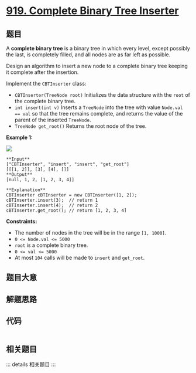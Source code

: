 # [919. Complete Binary Tree Inserter](https://leetcode.com/problems/complete-binary-tree-inserter)

## 题目

A **complete binary tree** is a binary tree in which every level, except
possibly the last, is completely filled, and all nodes are as far left as
possible.

Design an algorithm to insert a new node to a complete binary tree keeping it
complete after the insertion.

Implement the `CBTInserter` class:

  * `CBTInserter(TreeNode root)` Initializes the data structure with the `root` of the complete binary tree.
  * `int insert(int v)` Inserts a `TreeNode` into the tree with value `Node.val == val` so that the tree remains complete, and returns the value of the parent of the inserted `TreeNode`.
  * `TreeNode get_root()` Returns the root node of the tree.



**Example 1:**

![](https://assets.leetcode.com/uploads/2021/08/03/lc-treeinsert.jpg)

    
    
    **Input**
    ["CBTInserter", "insert", "insert", "get_root"]
    [[[1, 2]], [3], [4], []]
    **Output**
    [null, 1, 2, [1, 2, 3, 4]]
    
    **Explanation**
    CBTInserter cBTInserter = new CBTInserter([1, 2]);
    cBTInserter.insert(3);  // return 1
    cBTInserter.insert(4);  // return 2
    cBTInserter.get_root(); // return [1, 2, 3, 4]
    



**Constraints:**

  * The number of nodes in the tree will be in the range `[1, 1000]`.
  * `0 <= Node.val <= 5000`
  * `root` is a complete binary tree.
  * `0 <= val <= 5000`
  * At most `104` calls will be made to `insert` and `get_root`.


## 题目大意

## 解题思路

## 代码

```javascript

```

## 相关题目

::: details 相关题目
:::
